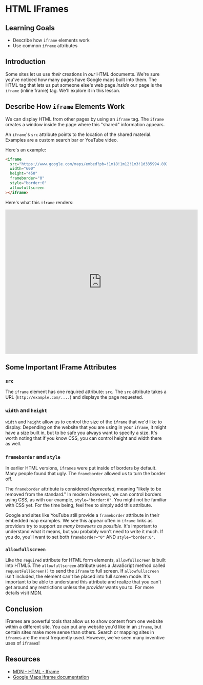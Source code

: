 # HTML IFrames

## Learning Goals

- Describe how `iframe` elements work
- Use common `iframe` attributes

## Introduction

Some sites let us use _their_ creations in _our_ HTML documents. We're sure
you've noticed how many pages have Google maps built into them. The HTML tag
that lets us put someone else's web page _inside_ our page is the `iframe`
(inline frame) tag. We'll explore it in this lesson.

## Describe How `iframe` Elements Work

We can display HTML from other pages by using an `iframe` tag. The `iframe`
creates a window inside the page where this "shared" information appears.

An `iframe`'s `src` attribute points to the location of the shared material.
Examples are a custom search bar or YouTube video.

Here's an example:

```html
<iframe
  src="https://www.google.com/maps/embed?pb=!1m18!1m12!1m3!1d335994.89219194185!2d2.0673752159642937!3d48.8589713267984!2m3!1f0!2f0!3f0!3m2!1i1024!2i768!4f13.1!3m3!1m2!1s0x47e66e1f06e2b70f%3A0x40b82c3688c9460!2sParis%2C+France!5e0!3m2!1sen!2sus!4v1457911182825"
  width="600"
  height="450"
  frameborder="0"
  style="border:0"
  allowfullscreen
></iframe>
```

Here's what this `iframe` renders:

<iframe src="https://www.google.com/maps/embed?pb=!1m18!1m12!1m3!1d335994.89219194185!2d2.0673752159642937!3d48.8589713267984!2m3!1f0!2f0!3f0!3m2!1i1024!2i768!4f13.1!3m3!1m2!1s0x47e66e1f06e2b70f%3A0x40b82c3688c9460!2sParis%2C+France!5e0!3m2!1sen!2sus!4v1457911182825" width="600" height="450" frameborder="0" style="border:0" allowfullscreen></iframe>

## Some Important IFrame Attributes

### `src`

The `iframe` element has one required attribute: `src`. The `src` attribute takes a
URL (`http://example.com/....`) and displays the page requested.

### `width` and `height`

`width` and `height` allow us to control the size of the `iframe` that we'd
like to display. Depending on the website that you are using in your `iframe`,
it might have a size built in, but to be safe you always want to specify a
size. It's worth noting that if you know CSS, you can control height and width
there as well.

### `frameborder` and `style`

In earlier HTML versions, `iframe`s were put inside of borders by default.
Many people found that ugly. The `frameborder` allowed us to turn the border
off.

The `frameborder` attribute is considered _deprecated_, meaning "likely to be
removed from the standard." In modern browsers, we can control borders using
CSS, as with our example, `style="border:0"`. You might not be familiar with CSS
yet. For the time being, feel free to simply add this attribute.

Google and sites like YouTube still provide a `frameborder` attribute in their
embedded map examples. We see this appear often in `iframe` links as providers
try to support _as many browsers as possible_. It's important to understand what
it means, but you probably won't need to write it much. If you do, you'll want
to set both `frameborder="0"` AND `style="border:0"`.

### `allowfullscreen`

Like the `required` attribute for HTML form elements, `allowfullscreen` is built
into HTML5. The `allowfullscreen` attribute uses a JavaScript method called
`requestFullScreen()` to send the `iframe` to full screen. If `allowfullscreen`
isn't included, the element can't be placed into full screen mode. It's
important to be able to understand this attribute and realize that you can't get
around any restrictions unless the _provider_ wants you to. For more details
visit [MDN][mdn-iframe].

[mdn-iframe]: https://developer.mozilla.org/en-US/docs/Web/HTML/Element/iframe

## Conclusion

IFrames are powerful tools that allow us to show content from one website within
a different site. You can put any website you'd like in an `iframe`, but certain
sites make more sense than others. Search or mapping sites in `iframe`s are the
most frequently used. However, we've seen many inventive uses of `iframe`s!

## Resources

- [MDN - HTML - Iframe](https://developer.mozilla.org/en-US/docs/Web/HTML/Element/iframe)
- [Google Maps iframe documentation](https://developers.google.com/maps/documentation/embed/guide)
